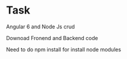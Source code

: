 # Task
Angular 6 and Node Js crud


Downoad Fronend and Backend code

Need to do npm install for install node modules

